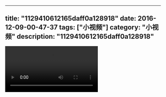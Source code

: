 
---
title: "1129410612165daff0a128918"
date: 2016-12-09-00-47-37
tags: ["小视频"]
category: "小视频"
description: "1129410612165daff0a128918"
---
<video src="http://ohtsqip0g.bkt.clouddn.com/1129410612165daff0a128918.mp4" controls="controls"></video>
